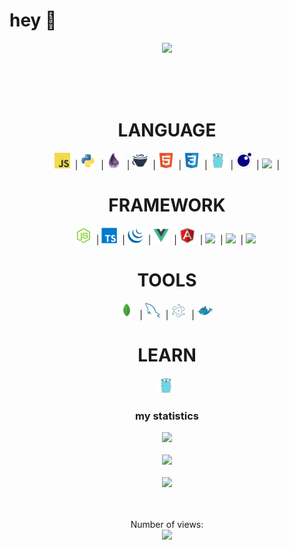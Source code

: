 # hey 👋


<p align="center">
  <img src="https://discord.c99.nl/widget/theme-4/823300730773176330.png">
</p><br/><br/><br/>

<h1 align="center">LANGUAGE</h1>

<p align="center"> 
  <code><img height="25" src="https://raw.githubusercontent.com/github/explore/80688e429a7d4ef2fca1e82350fe8e3517d3494d/topics/javascript/javascript.png"></code>&nbsp; |
  <code><img height="25" src="https://raw.githubusercontent.com/devicons/devicon/master/icons/python/python-original.svg"></code>&nbsp; |
  <code><img height="25" src="https://raw.githubusercontent.com/devicons/devicon/master/icons/elixir/elixir-original.svg"></code>&nbsp; |
  <code><img height="25" src="https://raw.githubusercontent.com/devicons/devicon/master/icons/coffeescript/coffeescript-original.svg"></code>&nbsp; |
  <code><img height="25" src="https://raw.githubusercontent.com/devicons/devicon/master/icons/html5/html5-original.svg"></code>&nbsp; |
  <code><img height="25" src="https://raw.githubusercontent.com/devicons/devicon/master/icons/css3/css3-original.svg"></code>&nbsp;   |
  <code><img height="25" src="https://raw.githubusercontent.com/devicons/devicon/master/icons/go/go-original.svg"></code>&nbsp;   | 
    <code><img height="25" src="https://raw.githubusercontent.com/devicons/devicon/master/icons/lua/lua-original.svg"></code>&nbsp;   | 
    <code><img height="25" src="https://raw.githubusercontent.com/devicons/devicon/master/icons/rubby/rubby-original.svg"></code>&nbsp;   | 
  
</p>


<h1 align="center">FRAMEWORK</h1>

<p align="center">
  <code><img height="25" src="https://raw.githubusercontent.com/devicons/devicon/master/icons/nodejs/nodejs-original.svg"></code>&nbsp; |
  <code><img height="25" src="https://raw.githubusercontent.com/devicons/devicon/master/icons/typescript/typescript-plain.svg"></code>&nbsp; |
  <code><img height="25" src="https://raw.githubusercontent.com/devicons/devicon/master/icons/jquery/jquery-original.svg"></code>&nbsp; |
  <code><img height="25" src="https://raw.githubusercontent.com/devicons/devicon/master/icons/vuejs/vuejs-original.svg"></code>&nbsp; |
  <code><img height="25" src="https://github.com/devicons/devicon/blob/master/icons/angularjs/angularjs-original.svg"></code>&nbsp; |
  <code><img height="25" src="https://cdn.icon-icons.com/icons2/2107/PNG/512/file_type_ejs_icon_130626.png"></code>&nbsp; |
  <code><img height="25" src="https://s3.amazonaws.com/oodles-technologies1/blog-images/d73085c7-ff2c-4edb-9a72-8e1333dac14e.png"></code>&nbsp; |
  <code><img height="25" src="https://geedew.com/assets/uploads/2012/10/mustacheimage.png"></code>&nbsp;
</p>

<h1 align="center">TOOLS</h1>
<p align="center">
    <code><img height="25" src="https://raw.githubusercontent.com/devicons/devicon/master/icons/mongodb/mongodb-original.svg"></code>&nbsp; |
    <code><img height="25" src="https://raw.githubusercontent.com/devicons/devicon/master/icons/mysql/mysql-original.svg"></code>&nbsp; |
    <code><img height="25" src="https://raw.githubusercontent.com/devicons/devicon/master/icons/electron/electron-original.svg"></code>&nbsp; |
    <code><img height="25" src="https://github.com/devicons/devicon/blob/master/icons/docker/docker-original.svg"></code>&nbsp;
</p>

<h1 align="center">LEARN</h1>
<p align="center">
    <code><img height="25" src="https://raw.githubusercontent.com/devicons/devicon/master/icons/go/go-original.svg"></code>&nbsp;
</p>


<div align="center">
    <h3> my statistics</h3>
    <img src="https://activity-graph.herokuapp.com/graph?username=notpunchnox"><br /><br />
    <img src="https://github-readme-stats.vercel.app/api?username=Notryan8&show_icons=true&theme=jolly&count_private=true" /><br /><br />
    <img src="https://github-readme-stats.vercel.app/api/wakatime?username=raqqa&theme=jolly&count_private=true" /><br /><br />
</div>


<p align="center">
    <br>Number of views: <br>
    <img src="https://profile-counter.glitch.me/NotPunchnox/count.svg" />
</p>


